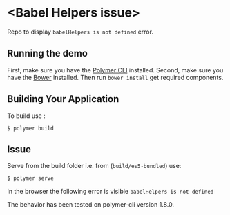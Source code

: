 # \<Babel Helpers issue\>

Repo to display `babelHelpers is not defined` error.

## Running the demo

First, make sure you have the [Polymer CLI](https://www.npmjs.com/package/polymer-cli) installed.
Second, make sure you have the [Bower](https://bower.io/) installed. Then run `bower install` get required components.

## Building Your Application

To build use : 

```
$ polymer build
```

## Issue

Serve from the build folder i.e. from (`build/es5-bundled`) use:

```
$ polymer serve
```

In the browser the following error is visible `babelHelpers is not defined`

The behavior has been tested on polymer-cli version 1.8.0.
